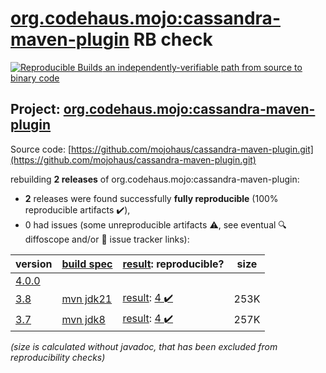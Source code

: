 [org.codehaus.mojo:cassandra-maven-plugin](https://central.sonatype.com/artifact/org.codehaus.mojo/cassandra-maven-plugin/versions) RB check
=======

[![Reproducible Builds](https://reproducible-builds.org/images/logos/rb.svg) an independently-verifiable path from source to binary code](https://reproducible-builds.org/)

## Project: [org.codehaus.mojo:cassandra-maven-plugin](https://central.sonatype.com/artifact/org.codehaus.mojo/cassandra-maven-plugin/versions)

Source code: [https://github.com/mojohaus/cassandra-maven-plugin.git](https://github.com/mojohaus/cassandra-maven-plugin.git)

rebuilding **2 releases** of org.codehaus.mojo:cassandra-maven-plugin:
- **2** releases were found successfully **fully reproducible** (100% reproducible artifacts :heavy_check_mark:),
- 0 had issues (some unreproducible artifacts :warning:, see eventual :mag: diffoscope and/or :memo: issue tracker links):

| version | [build spec](/BUILDSPEC.md) | [result](https://reproducible-builds.org/docs/jvm/): reproducible? | size |
| -- | --------- | ------ | -- |
| [4.0.0](https://central.sonatype.com/artifact/org.codehaus.mojo/cassandra-maven-plugin/4.0.0/pom) | | | |
| [3.8](https://central.sonatype.com/artifact/org.codehaus.mojo/cassandra-maven-plugin/3.8/pom) | [mvn jdk21](cassandra-maven-plugin-3.8.buildspec) | [result](cassandra-maven-plugin-3.8.buildinfo): [4 :heavy_check_mark: ](cassandra-maven-plugin-3.8.buildcompare) | 253K |
| [3.7](https://central.sonatype.com/artifact/org.codehaus.mojo/cassandra-maven-plugin/3.7/pom) | [mvn jdk8](cassandra-maven-plugin-3.7.buildspec) | [result](cassandra-maven-plugin-3.7.buildinfo): [4 :heavy_check_mark: ](cassandra-maven-plugin-3.7.buildcompare) | 257K |

<i>(size is calculated without javadoc, that has been excluded from reproducibility checks)</i>
